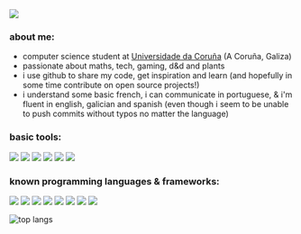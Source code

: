 <image src="https://readme-typing-svg.herokuapp.com?duration=3500&width=500&height=95&weight=550&font=Maple+Mono&size=17&color=FFFFFF&background=00000099&multiline=true&lines=>+hello+world!+(+´+▽+`+)ノ;>+i+am+an+aspiring+software+developer;>+with+still+so+much+to+learn+and+debug;>+(+〃+▽+〃+)ゞ">

  
### about me:
- computer science student at [Universidade da Coruña](https://www.udc.es) (A Coruña, Galiza)
- passionate about maths, tech, gaming, d&d and plants
- i use github to share my code, get inspiration and learn (and hopefully in some time contribute on open source projects!)
- i understand some basic french, i can communicate in portuguese, & i'm fluent in english, galician and spanish (even though i seem to be unable to push commits without typos no matter the language)
  
 ### basic tools:
<img src="https://img.shields.io/badge/-NixOs-000000?style=for-the-badge&logo=NixOs&logoColor=white&color=rgba(0,0,0,0.5)"/> <img src="https://img.shields.io/badge/-Bash-000000?style=for-the-badge&logo=GNU Bash&logoColor=white&color=rgba(0,0,0,0.5)"/>
<img src="https://img.shields.io/badge/-Neovim-000000?style=for-the-badge&logo=Neovim&logoColor=white&color=rgba(0,0,0,0.5)"/>
<img src="https://img.shields.io/badge/-LaTeX-000000?style=for-the-badge&logo=LaTeX&logoColor=white&color=rgba(0,0,0,0.5)"/>
<img src="https://img.shields.io/badge/-Markdown-000000?style=for-the-badge&logo=Markdown&logoColor=white&color=rgba(0,0,0,0.5)"/>
<img src="https://img.shields.io/badge/-Git-000000?style=for-the-badge&logo=Git&logoColor=white&color=rgba(0,0,0,0.5)"/>
<br/>

### known programming languages & frameworks:  
<img src="https://img.shields.io/badge/-C-000000?style=for-the-badge&logo=C&logoColor=white&color=rgba(0,0,0,0.5)"/> <img src="https://img.shields.io/badge/-Haskell-000000?style=for-the-badge&logo=Haskell&logoColor=white&color=rgba(0,0,0,0.5)"/> <img src="https://img.shields.io/badge/-OCaml-000000?style=for-the-badge&logo=OCaml&logoColor=white&color=rgba(0,0,0,0.5)"/> <img src="https://img.shields.io/badge/-Python-000000?style=for-the-badge&logo=Python&logoColor=white&color=rgba(0,0,0,0.5)"/> <img src="https://img.shields.io/badge/-Julia-000000?style=for-the-badge&logo=Julia&logoColor=white&color=rgba(0,0,0,0.5)"/> <img src="https://img.shields.io/badge/-Lua-000000?style=for-the-badge&logo=Lua&logoColor=white&color=rgba(0,0,0,0.5)"/> <img src="https://img.shields.io/badge/-Java-000000?style=for-the-badge&logo=Java&logoColor=white&color=rgba(0,0,0,0.5)"/> <img src="https://img.shields.io/badge/-Angular-000000?style=for-the-badge&logo=Angular&logoColor=white&color=rgba(0,0,0,0.5)"/>

![top langs](https://github-readme-stats.vercel.app/api/top-langs/?username=yref-boop&layout=donut&langs_count=5&hide=tex&theme=graywhite&bg_color=00000080&text_color=FFFFFF&title_color=ffffff)


